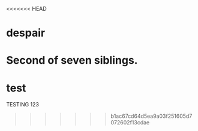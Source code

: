 <<<<<<< HEAD
# despair
Second of seven siblings.
=======
# test
TESTING 123
>>>>>>> b1ac67cd64d5ea9a03f251605d7072602f13cdae
